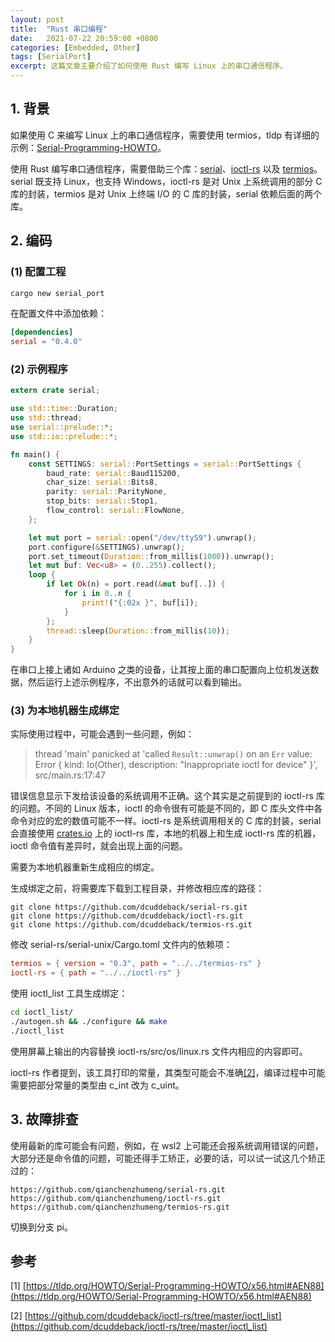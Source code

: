 ```yaml
---
layout: post
title:  "Rust 串口编程"
date:   2021-07-22 20:59:00 +0800
categories: [Embedded, Other]
tags: [SerialPort]
excerpt: 这篇文章主要介绍了如何使用 Rust 编写 Linux 上的串口通信程序。
---
```


## 1. 背景

如果使用 C 来编写 Linux 上的串口通信程序，需要使用 termios，tldp 有详细的示例：[Serial-Programming-HOWTO](https://tldp.org/HOWTO/Serial-Programming-HOWTO/x56.html#AEN88)。

使用 Rust 编写串口通信程序，需要借助三个库：[serial](https://crates.io/crates/serial)、[ioctl-rs](https://crates.io/crates/ioctl-rs) 以及 [termios](https://crates.io/crates/termios)。serial 既支持 Linux，也支持 Windows，ioctl-rs 是对 Unix 上系统调用的部分 C 库的封装，termios 是对 Unix 上终端 I/O 的 C 库的封装，serial 依赖后面的两个库。

## 2. 编码

### (1) 配置工程

```bash
cargo new serial_port
```

在配置文件中添加依赖：

```toml
[dependencies]
serial = "0.4.0"
```

### (2) 示例程序

```rust
extern crate serial;

use std::time::Duration;
use std::thread;
use serial::prelude::*;
use std::io::prelude::*;

fn main() {
    const SETTINGS: serial::PortSettings = serial::PortSettings {
        baud_rate: serial::Baud115200,
        char_size: serial::Bits8,
        parity: serial::ParityNone,
        stop_bits: serial::Stop1,
        flow_control: serial::FlowNone,
    };

    let mut port = serial::open("/dev/ttyS9").unwrap();
    port.configure(&SETTINGS).unwrap();
    port.set_timeout(Duration::from_millis(1000)).unwrap();
    let mut buf: Vec<u8> = (0..255).collect();
    loop {
        if let Ok(n) = port.read(&mut buf[..]) {
            for i in 0..n {
                print!("{:02x }", buf[i]);
            }
        };
        thread::sleep(Duration::from_millis(10));
    }
}
```

在串口上接上诸如 Arduino 之类的设备，让其按上面的串口配置向上位机发送数据，然后运行上述示例程序，不出意外的话就可以看到输出。

### (3) 为本地机器生成绑定

实际使用过程中，可能会遇到一些问题，例如：

> thread 'main' panicked at 'called `Result::unwrap()` on an `Err` value: Error { kind: Io(Other), description: "Inappropriate ioctl for device" }', src/main.rs:17:47

错误信息显示下发给该设备的系统调用不正确。这个其实是之前提到的 ioctl-rs 库的问题。不同的 Linux 版本，ioctl 的命令很有可能是不同的，即 C 库头文件中各命令对应的宏的数值可能不一样。ioctl-rs 是系统调用相关的 C 库的封装，serial 会直接使用 [crates.io](https://crates.io/) 上的 ioctl-rs 库，本地的机器上和生成 ioctl-rs 库的机器，ioctl 命令值有差异时，就会出现上面的问题。

需要为本地机器重新生成相应的绑定。

生成绑定之前，将需要库下载到工程目录，并修改相应库的路径：

```
git clone https://github.com/dcuddeback/serial-rs.git
git clone https://github.com/dcuddeback/ioctl-rs.git
git clone https://github.com/dcuddeback/termios-rs.git
```

修改 serial-rs/serial-unix/Cargo.toml 文件内的依赖项：

```toml
termios = { version = "0.3", path = "../../termios-rs" }
ioctl-rs = { path = "../../ioctl-rs" }
```

使用 ioctl_list 工具生成绑定：

```bash
cd ioctl_list/
./autogen.sh && ./configure && make
./ioctl_list
```

使用屏幕上输出的内容替换 ioctl-rs/src/os/linux.rs 文件内相应的内容即可。

ioctl-rs 作者提到，该工具打印的常量，其类型可能会不准确[[2]](https://github.com/dcuddeback/ioctl-rs/tree/master/ioctl_list)，编译过程中可能需要把部分常量的类型由 c_int 改为 c_uint。

## 3. 故障排查

使用最新的库可能会有问题，例如，在 wsl2 上可能还会报系统调用错误的问题，大部分还是命令值的问题，可能还得手工矫正，必要的话，可以试一试这几个矫正过的：

```
https://github.com/qianchenzhumeng/serial-rs.git
https://github.com/qianchenzhumeng/ioctl-rs.git
https://github.com/qianchenzhumeng/termios-rs.git
```

切换到分支 pi。

## 参考

[1] [https://tldp.org/HOWTO/Serial-Programming-HOWTO/x56.html#AEN88](https://tldp.org/HOWTO/Serial-Programming-HOWTO/x56.html#AEN88)

[2] [https://github.com/dcuddeback/ioctl-rs/tree/master/ioctl_list](https://github.com/dcuddeback/ioctl-rs/tree/master/ioctl_list)